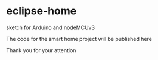 # eclipse-home
sketch for Arduino and nodeMCUv3

The code for the smart home project will be published here

Thank you for your attention